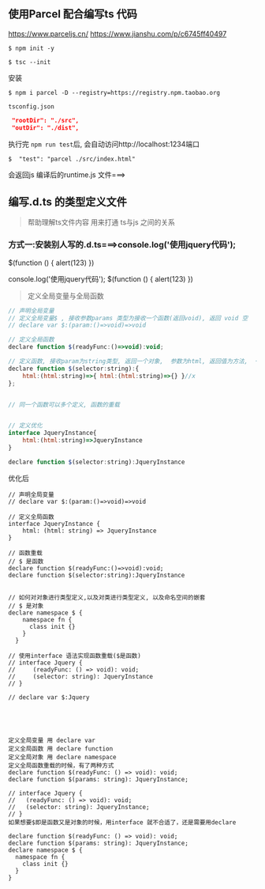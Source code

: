 
## 使用Parcel 配合编写ts 代码
https://www.parceljs.cn/
https://www.jianshu.com/p/c6745ff40497

```
$ npm init -y
```



```
$ tsc --init
```
安装
```
$ npm i parcel -D --registry=https://registry.npm.taobao.org
```

`tsconfig.json`
```json
 "rootDir": "./src",                                 
 "outDir": "./dist",
```
   
执行完 `npm run test`后, 会自动访问http://localhost:1234端口
```
$  "test": "parcel ./src/index.html"
```
会返回js 编译后的runtime.js 文件===>
<script src="/test-parcel.59712999.js"></script>



## 编写.d.ts 的类型定义文件
> 帮助理解ts文件内容
> 用来打通 ts与js 之间的关系
### 方式一:安装别人写的.d.ts===>console.log('使用jquery代码');

$(function () {
    alert(123)
})

console.log('使用jquery代码');
$(function () {
    alert(123)
})

> 定义全局变量与全局函数
```js
// 声明全局变量
// 定义全局变量$ , 接收参数params 类型为接收一个函数(返回void), 返回 void 空
// declare var $:(param:()=>void)=>void

// 定义全局函数
declare function $(readyFunc:()=>void):void;

// 定义函数, 接收param为string类型, 返回一个对象,  参数为html, 返回值为方法,  一个参数为html变量, 类型为(string)的方法
declare function $(selector:string):{
    html:(html:string)=>{ html:(html:string)=>{} }//x
};


// 同一个函数可以多个定义, 函数的重载


// 定义优化
interface JqueryInstance{
    html:(html:string)=>JqueryInstance
}

declare function $(selector:string):JqueryInstance
```

优化后

```
// 声明全局变量
// declare var $:(param:()=>void)=>void

// 定义全局函数
interface JqueryInstance {
    html: (html: string) => JqueryInstance
}

// 函数重载 
// $ 是函数
declare function $(readyFunc:()=>void):void;
declare function $(selector:string):JqueryInstance


// 如何对对象进行类型定义,以及对类进行类型定义, 以及命名空间的嵌套
// $ 是对象
declare namespace $ {
    namespace fn {
      class init {}
    }
  }

// 使用interface 语法实现函数重载($是函数)
// interface Jquery {
//     (readyFunc: () => void): void;
//     (selector: string): JqueryInstance
// }

// declare var $:Jquery



```



```


定义全局变量 用 declare var
定义全局函数 用 declare function
定义全局对象 用 declare namespace
定义全局函数重载的时候，有了两种方式
declare function $(readyFunc: () => void): void;
declare function $(params: string): JqueryInstance;

// interface Jquery {
//   (readyFunc: () => void): void;
//   (selector: string): JqueryInstance;
// }
如果想要$即是函数又是对象的时候，用interface 就不合适了，还是需要用declare

declare function $(readyFunc: () => void): void;
declare function $(params: string): JqueryInstance;
declare namespace $ {
  namespace fn {
    class init {}
  }
}

```